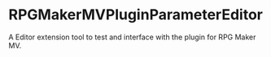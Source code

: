# RPGMakerMVPluginParameterEditor
A Editor extension tool to test and interface with the plugin for RPG Maker MV.
